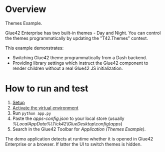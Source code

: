 # Overview
Themes Example.

Glue42 Enterprise has two built-in themes - Day and Night. You can control the themes programmatically by updating the "T42.Themes" context.

This example demonstrates:
* Switching Glue42 theme programmatically from a Dash backend.
* Providing library settings which instruct the Glue42 component to render children without a real Glue42 JS initialization.
# How to run and test

1. [Setup](../../README.md#setup)
2. [Activate the virtual environment](../../README.md#virtual-environment-activation)
3. Run `python app.py`
4. Paste the *apps-config.json* to your local store (usually *%LocalAppData%\Tick42\GlueDesktop\config\apps*)
6. Search in the Glue42 Toolbar for *Application (Themes Example)*.

The demo application detects at runtime whether it is opened in Glue42 Enterprise or a browser. If latter the UI to switch themes is hidden.

